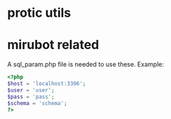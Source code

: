 # protic utils

# mirubot related
A sql_param.php file is needed to use these.
Example:
```php
<?php
$host = 'localhost:3306';
$user = 'user';
$pass = 'pass';
$schema = 'schema';
?>
